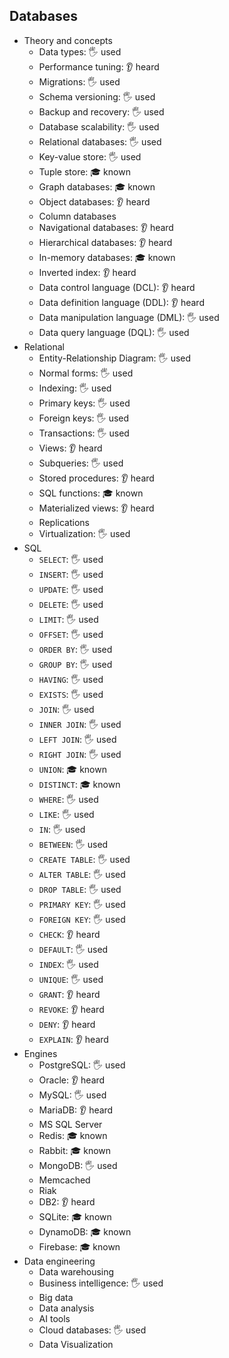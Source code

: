 ## Databases

- Theory and concepts
  - Data types: 🖐️ used
  - Performance tuning: 👂 heard
  - Migrations: 🖐️ used
  - Schema versioning: 🖐️ used
  - Backup and recovery: 🖐️ used
  - Database scalability: 🖐️ used
  - Relational databases: 🖐️ used
  - Key-value store: 🖐️ used
  - Tuple store: 🎓 known
  - Graph databases: 🎓 known
  - Object databases: 👂 heard
  - Column databases
  - Navigational databases: 👂 heard
  - Hierarchical databases: 👂 heard
  - In-memory databases: 🎓 known
  - Inverted index: 👂 heard
  - Data control language (DCL): 👂 heard
  - Data definition language (DDL): 👂 heard
  - Data manipulation language (DML): 🖐️ used
  - Data query language (DQL): 🖐️ used
- Relational
  - Entity-Relationship Diagram: 🖐️ used
  - Normal forms: 🖐️ used
  - Indexing: 🖐️ used
  - Primary keys: 🖐️ used
  - Foreign keys: 🖐️ used
  - Transactions: 🖐️ used
  - Views: 👂 heard
  - Subqueries: 🖐️ used
  - Stored procedures: 👂 heard
  - SQL functions: 🎓 known
  - Materialized views: 👂 heard
  - Replications
  - Virtualization: 🖐️ used
- SQL
  - `SELECT`: 🖐️ used
  - `INSERT`: 🖐️ used
  - `UPDATE`: 🖐️ used
  - `DELETE`: 🖐️ used
  - `LIMIT`: 🖐️ used
  - `OFFSET`: 🖐️ used
  - `ORDER BY`: 🖐️ used
  - `GROUP BY`: 🖐️ used
  - `HAVING`: 🖐️ used
  - `EXISTS`: 🖐️ used
  - `JOIN`: 🖐️ used
  - `INNER JOIN`: 🖐️ used
  - `LEFT JOIN`: 🖐️ used
  - `RIGHT JOIN`: 🖐️ used
  - `UNION`: 🎓 known
  - `DISTINCT`: 🎓 known
  - `WHERE`: 🖐️ used
  - `LIKE`: 🖐️ used
  - `IN`: 🖐️ used
  - `BETWEEN`: 🖐️ used
  - `CREATE TABLE`: 🖐️ used
  - `ALTER TABLE`: 🖐️ used
  - `DROP TABLE`: 🖐️ used
  - `PRIMARY KEY`: 🖐️ used
  - `FOREIGN KEY`: 🖐️ used
  - `CHECK`: 👂 heard
  - `DEFAULT`: 🖐️ used
  - `INDEX`: 🖐️ used
  - `UNIQUE`: 🖐️ used
  - `GRANT`: 👂 heard
  - `REVOKE`: 👂 heard
  - `DENY`: 👂 heard
  - `EXPLAIN`: 👂 heard
- Engines
  - PostgreSQL: 🖐️ used
  - Oracle: 👂 heard
  - MySQL: 🖐️ used
  - MariaDB: 👂 heard
  - MS SQL Server
  - Redis: 🎓 known
  - Rabbit: 🎓 known
  - MongoDB: 🖐️ used
  - Memcached
  - Riak
  - DB2: 👂 heard
  - SQLite: 🎓 known
  - DynamoDB: 🎓 known
  - Firebase: 🎓 known
- Data engineering
  - Data warehousing
  - Business intelligence: 🖐️ used
  - Big data
  - Data analysis
  - AI tools
  - Cloud databases: 🖐️ used
  - Data Visualization
